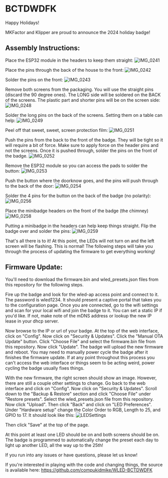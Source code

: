 # BCTDWDFK

Happy Holidays!

MKFactor and Klipper are proud to announce the 2024 holiday badge! 

## Assembly Instructions:

Place the ESP32 module in the headers to keep them straight:
![IMG_0241](https://github.com/user-attachments/assets/18bfba40-6f04-400e-b17f-5bee3ec91e24)

Place the pins through the back of the house to the front:
![IMG_0242](https://github.com/user-attachments/assets/e62078e3-69a9-4b24-9cb8-2e4d4add541f)

Solder the pins on the front:
![IMG_0243](https://github.com/user-attachments/assets/a57d0da4-9ecc-4844-a9b7-5d7a2f4e1b1d)

Remove both screens from the packaging. You will use the straight pins (discard the 90 degree ones). The LONG side will be soldered on the BACK of the screens. The plastic part and shorter pins will be on the screen side:
![IMG_0248](https://github.com/user-attachments/assets/a8fc3962-aa74-4d42-80ce-34bc4bc17ae0)

Solder the long pins on the back of the screens. Setting them on a table can help:
![IMG_0249](https://github.com/user-attachments/assets/59ceb395-7a25-4c0f-9af2-317558efd333)

Peel off that sweet, sweet, screen protection film:
![IMG_0251](https://github.com/user-attachments/assets/f469f472-02f3-4547-b565-39494e0705d8)

Push the pins from the back to the front of the badge. They will be tight so it will require a bit of force. Make sure to apply force on the header pins and not the screens. Once it is pushed through, solder the pins on the front of the badge.
![IMG_0252](https://github.com/user-attachments/assets/9d1f532b-326c-4767-a508-7a960c77e7ad)

Remove the ESP32 module so you can access the pads to solder the button:
![IMG_0253](https://github.com/user-attachments/assets/7f568535-de28-4f7e-8104-f9816c3e2940)

Push the button where the doorknow goes, and the pins will push through to the back of the door:
![IMG_0254](https://github.com/user-attachments/assets/c6655dd2-2f82-4280-81c5-4f1aaf911eec)

Solder the 4 pins for the button on the back of the badge (no polarity):
![IMG_0256](https://github.com/user-attachments/assets/ac982329-19a4-4652-bcf8-bdafa630f582)

Place the minibadge headers on the front of the badge (the chimney)
![IMG_0258](https://github.com/user-attachments/assets/920eea55-3c13-42ce-9b1d-37bf21fc0fb2)

Putting a minibadge in the headers can help keep things straight. Flip the badge over and solder the pins:
![IMG_0259](https://github.com/user-attachments/assets/35809132-2e76-473e-815d-e04aa684be26)

That's all there is to it! At this point, the LEDs will not turn on and the left screen will be flashing. This is normal! The following steps will take you through the process of updating the firmware to get everything working!

## Firmware Update:

You'll need to download the firmware.bin and wled_presets.json files from this repository for the following steps.

Fire up the badge and look for the wled-ap access point and connect to it. The password is wled1234. It should present a captive portal that takes you to the configuration page. Once you are connected, go to the wifi settings and scan for your local wifi and join the badge to it. You can set a static IP if you'd like. If not, make note of the mDNS address or lookup the new IP lease in your dhcp server. 

Now browse to the IP or url of your badge. At the top of the web interface, click on "Config". Now click on "Security & Updates". Click the "Manual OTA Update" button. Click "Choose File" and select the firmware.bin file from this repository. Now click "Update". The badge will upload the new firmware and reboot. You may need to manually power cycle the badge after it finishes the firmware update. If at any point throughout this process you can't access the web interface or things seem to be acting weird, power cycling the badge usually fixes things.

With the new firmware, the right screen should show an image. However, there are still a couple other settings to change. Go back to the web interface and click on "Config". Now click on "Security & Updates". Scroll down to the "Backup & Restore" section and click "Choose File" under "Restore presets". Select the wled_presets.json file from this repository. Now click "Upload". Then click "Back" and click on "LED Preferences". Under "Hardware setup" change the Color Order to RGB, Length to 25, and GPIO to 17. It should look like this:
![LEDSettings](https://github.com/user-attachments/assets/991e8caf-8c3d-4237-a01b-50fe8f57ec6c) 

Then click "Save" at the top of the page. 

At this point at least one LED should be on and both screens should be on. The badge is programmed to automatically change the preset each day to light up another LED, all the way up to the 25th!

If you run into any issues or have questions, please let us know!

If you're interested in playing with the code and changing things, the source is available here: https://github.com/compukidmike/WLED-BCTDWDFK
